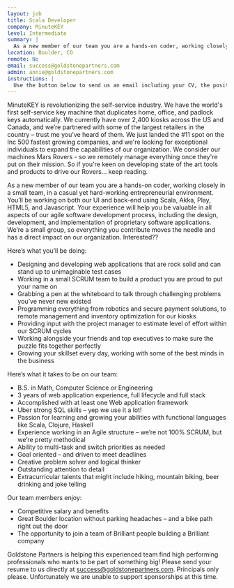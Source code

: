 ```yaml
---
layout: job
title: Scala Developer
company: MinuteKEY
level: Intermediate
summary: |
  As a new member of our team you are a hands-on coder, working closely in a small team, in a casual yet hard-working entrepreneurial environment. You’ll be working on both our UI and back-end using Scala, Akka, Play, HTML5, and Javascript. Your experience will help you be valuable in all aspects of our agile software development process, including the design, development, and implementation of proprietary software applications.
location: Boulder, CO
remote: No
email: success@goldstonepartners.com
admin: annie@goldstonepartners.com 
instructions: |
  Use the button below to send us an email including your CV, the position you're applying for, and anything else you might want to say.
---
```


<!-- break -->

MinuteKEY is revolutionizing the self-service industry. We have the world's first self-service key machine that duplicates home, office, and padlock keys automatically. We currently have over 2,400 kiosks across the US and Canada, and we’re partnered with some of the largest retailers in the country – trust me you’ve heard of them.  We just landed the #11 spot on the Inc 500 fastest growing companies, and we're looking for exceptional individuals to expand the capabilities of our organization.  We consider our machines Mars Rovers - so we remotely manage everything once they're put on their mission.  So if you're keen on developing state of the art tools and products to drive our Rovers...  keep reading.

As a new member of our team you are a hands-on coder, working closely in a small team, in a casual yet hard-working entrepreneurial environment. You’ll be working on both our UI and back-end using Scala, Akka, Play, HTML5, and Javascript. Your experience will help you be valuable in all aspects of our agile software development process, including the design, development, and implementation of proprietary software applications.  We’re a small group, so everything you contribute moves the needle and has a direct impact on our organization.  Interested??

Here’s what you’ll be doing:

- Designing and developing web applications that are rock solid and can stand up to unimaginable test cases
- Working in a small SCRUM team to build a product you are proud to put your name on 
- Grabbing a pen at the whiteboard to talk through challenging problems you’ve never new existed
- Programming everything from robotics and secure payment solutions, to remote management and inventory optimization for our kiosks
- Providing input with the project manager to estimate level of effort within our SCRUM cycles
- Working alongside your friends and top executives to make sure the puzzle fits together perfectly
- Growing your skillset every day, working with some of the best minds in the business

Here’s what it takes to be on our team:

- B.S. in Math, Computer Science or Engineering
- 3 years of web application experience, full lifecycle and full stack
- Accomplished with at least one Web application framework
- Uber strong SQL skills – yep we use it a lot!
- Passion for learning and growing your abilities with functional languages like Scala, Clojure, Haskell
- Experience working in an Agile structure – we’re not 100% SCRUM, but we’re pretty methodical
- Ability to multi-task and switch priorities as needed
- Goal oriented – and driven to meet deadlines
- Creative problem solver and logical thinker
- Outstanding attention to detail
- Extracurricular talents that might include hiking, mountain biking, beer drinking and joke telling

Our team members enjoy:

- Competitive salary and benefits
- Great Boulder location without parking headaches – and a bike path right out the door
- The opportunity to join a team of Brilliant people building a Brilliant company

Goldstone Partners is helping this experienced team find high performing professionals who wants to be part of something big!  Please send your resume to us directly at success@goldstonepartners.com.  Principals only please.  Unfortunately we are unable to support sponsorships at this time.
